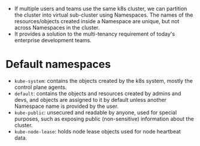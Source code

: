 - If multiple users and teams use the same k8s cluster, we can partition the cluster into virtual sub-cluster using Namespaces. The names of the resources/objects created inside a Namespace are unique, but not across Namespaces in the cluster.
- It provides a solution to the multi-tenancy requirement of today's enterprise development teams.
# Default namespaces
- `kube-system`: contains the objects created by the k8s system, mostly the control plane agents.
- `default`: contains the objects and resources created by admins and devs, and objects are assigned to it by default unless another Namespace name is provided by the user.
- `kube-public`: unsecured and readable by anyone, used for special purposes, such as exposing public (non-sensitive) information about the cluster.
- `kube-node-lease`: holds node lease objects used for node heartbeat data.